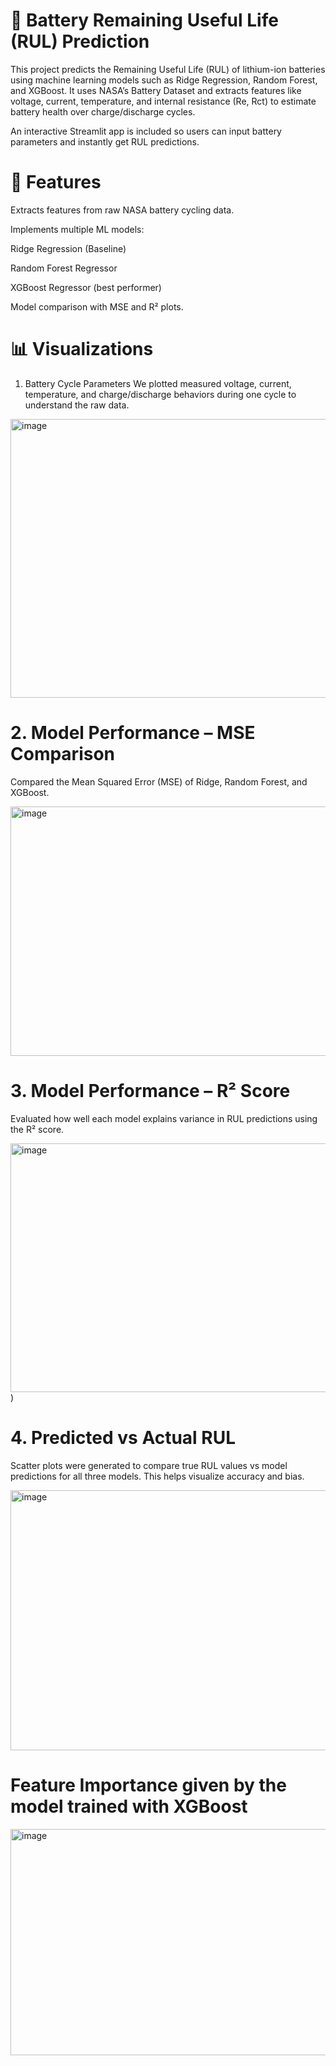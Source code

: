 # 🔋 Battery Remaining Useful Life (RUL) Prediction

This project predicts the Remaining Useful Life (RUL) of lithium-ion batteries using machine learning models such as Ridge Regression, Random Forest, and XGBoost. It uses NASA’s Battery Dataset and extracts features like voltage, current, temperature, and internal resistance (Re, Rct) to estimate battery health over charge/discharge cycles.

An interactive Streamlit app is included so users can input battery parameters and instantly get RUL predictions.

# 🚀 Features

Extracts features from raw NASA battery cycling data.

Implements multiple ML models:

Ridge Regression (Baseline)

Random Forest Regressor

XGBoost Regressor (best performer)

Model comparison with MSE and R² plots.

# 📊 Visualizations
1. Battery Cycle Parameters
We plotted measured voltage, current, temperature, and charge/discharge behaviors during one cycle to understand the raw data.

<img width="726" height="446" alt="image" src="https://github.com/user-attachments/assets/ce668b22-8d58-4fbc-9775-6d09afdbc9d1" />

# 2. Model Performance – MSE Comparison
Compared the Mean Squared Error (MSE) of Ridge, Random Forest, and XGBoost.

<img width="575" height="399" alt="image" src="https://github.com/user-attachments/assets/917930f5-5bc4-4520-b387-2bf66ee7e293" />

# 3. Model Performance – R² Score

Evaluated how well each model explains variance in RUL predictions using the R² score.

<img width="524" height="398" alt="image" src="https://github.com/user-attachments/assets/5b2d6eea-be08-4cd6-9e44-fa0bace49026" />)

# 4. Predicted vs Actual RUL

Scatter plots were generated to compare true RUL values vs model predictions for all three models. This helps visualize accuracy and bias.

<img width="770" height="416" alt="image" src="https://github.com/user-attachments/assets/9f904f21-7466-4c5a-8b1c-feee27765785" />


# Feature Importance given by the model trained with XGBoost
<img width="630" height="362" alt="image" src="https://github.com/user-attachments/assets/724f1276-ae4d-4ebc-9024-7a8e1c310e01" />
